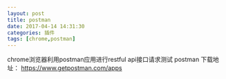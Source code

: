 ```yaml
---
layout: post
title: postman
date: 2017-04-14 14:31:30
categories: 插件
tags: [chrome,postman]
---
```

chrome浏览器利用postman应用进行restful api接口请求测试
postman 下载地址：
	https://www.getpostman.com/apps
